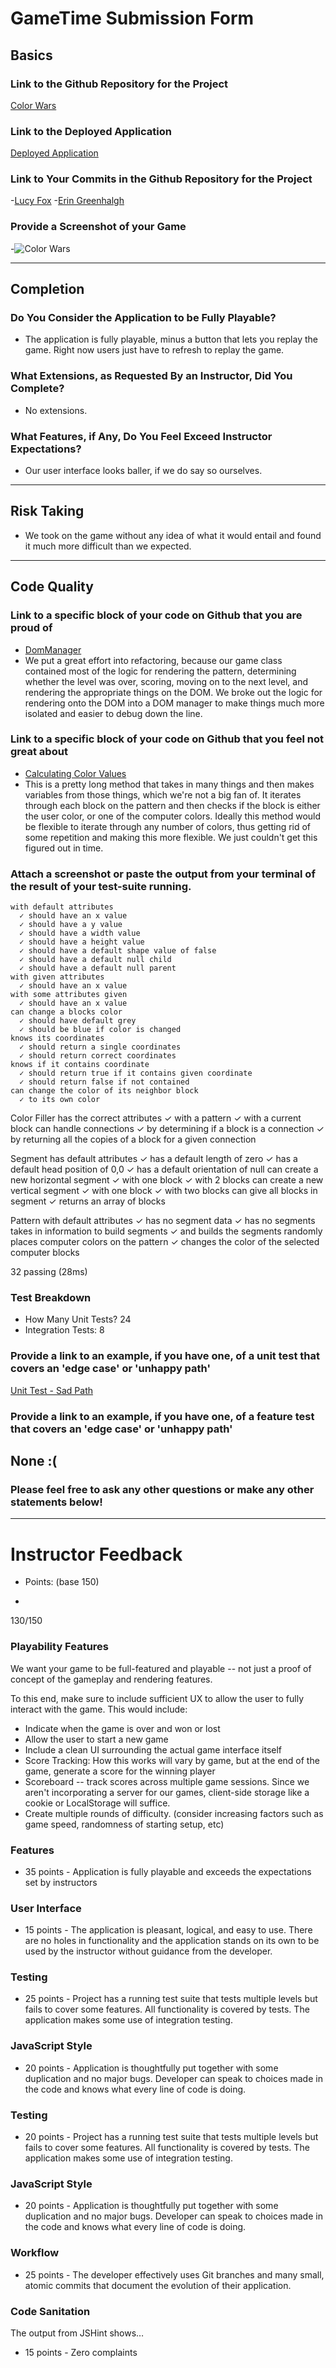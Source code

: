 # GameTime Submission Form

## Basics

### Link to the Github Repository for the Project
[Color Wars](https://github.com/lucyfox4131/color-wars)

### Link to the Deployed Application
[Deployed Application](https://lucyfox4131.github.io/color-wars/)

### Link to Your Commits in the Github Repository for the Project
-[Lucy Fox](https://github.com/lucyfox4131/color-wars/commits?author=lucyfox4131)
-[Erin Greenhalgh](https://github.com/lucyfox4131/color-wars/commits?author=ErinGreenhalgh)

### Provide a Screenshot of your Game
-![Color Wars](http://g.recordit.co/QtXL7hYGHU.gif)

---

## Completion

### Do You Consider the Application to be Fully Playable?
 - The application is fully playable, minus a button that lets you replay the game. Right now users just have to refresh to replay the game.

### What Extensions, as Requested By an Instructor, Did You Complete?
- No extensions.

### What Features, if Any, Do You Feel Exceed Instructor Expectations?
- Our user interface looks baller, if we do say so ourselves.

----

## Risk Taking
- We took on the game without any idea of what it would entail and found it much more difficult than we expected.

----

## Code Quality

### Link to a specific block of your code on Github that you are proud of
- [DomManager](https://github.com/lucyfox4131/color-wars/blob/master/lib/dom_manager.js)
- We put a great effort into refactoring, because our game class contained most of the logic for rendering the pattern, determining whether the level was over, scoring, moving on to the next level, and rendering the appropriate things on the DOM. We broke out the logic for rendering onto the DOM into a DOM manager to make things much more isolated and easier to debug down the line.

### Link to a specific block of your code on Github that you feel not great about
- [Calculating Color Values](https://github.com/lucyfox4131/color-wars/blob/995130e2b36965c2db7330fa937f241c11c11d64/lib/color_filler.js#L72-L89)
- This is a pretty long method that takes in many things and then makes variables from those things, which we're not a big fan of. It iterates through each block on the pattern and then checks if the block is either the user color, or one of the computer colors. Ideally this method would be flexible to iterate through any number of colors, thus getting rid of some repetition and making this more flexible. We just couldn't get this figured out in time.

### Attach a screenshot or paste the output from your terminal of the result of your test-suite running.

    with default attributes
      ✓ should have an x value
      ✓ should have a y value
      ✓ should have a width value
      ✓ should have a height value
      ✓ should have a default shape value of false
      ✓ should have a default null child
      ✓ should have a default null parent
    with given attributes
      ✓ should have an x value
    with some attributes given
      ✓ should have an x value
    can change a blocks color
      ✓ should have default grey
      ✓ should be blue if color is changed
    knows its coordinates
      ✓ should return a single coordinates
      ✓ should return correct coordinates
    knows if it contains coordinate
      ✓ should return true if it contains given coordinate
      ✓ should return false if not contained
    can change the color of its neighbor block
      ✓ to its own color

  Color Filler
    has the correct attributes
      ✓ with a pattern
      ✓ with a current block
    can handle connections
      ✓ by determining if a block is a connection
      ✓ by returning all the copies of a block for a given connection

  Segment
    has default attributes
      ✓ has a default length of zero
      ✓ has a default head position of 0,0
      ✓ has a default orientation of null
    can create a new horizontal segment
      ✓ with one block
      ✓ with 2 blocks
    can create a new vertical segment
      ✓ with one block
      ✓ with two blocks
    can give all blocks in segment
      ✓ returns an array of blocks

  Pattern
    with default attributes
      ✓ has no segment data
      ✓ has no segments
    takes in information to build segments
      ✓ and builds the segments
      randomly places computer colors on the pattern
        ✓ changes the color of the selected computer blocks


  32 passing (28ms)


### Test Breakdown
- How Many Unit Tests? 24
- Integration Tests: 8

### Provide a link to an example, if you have one, of a unit test that covers an 'edge case' or 'unhappy path'
[Unit Test - Sad Path](https://github.com/lucyfox4131/color-wars/blob/995130e2b36965c2db7330fa937f241c11c11d64/test/block_test.js#L98-L103)

### Provide a link to an example, if you have one, of a feature test that covers an 'edge case' or 'unhappy path'
None :(
-----

### Please feel free to ask any other questions or make any other statements below!

-----

# Instructor Feedback

- Points: (base 150)

-
130/150

### Playability Features

We want your game to be full-featured and playable -- not just a proof of concept of the gameplay and rendering features.

To this end, make sure to include sufficient UX to allow the user to fully interact with the game. This would include:

- Indicate when the game is over and won or lost
- Allow the user to start a new game
- Include a clean UI surrounding the actual game interface itself
- Score Tracking: How this works will vary by game, but at the end of the game, generate a score for the winning player
- Scoreboard -- track scores across multiple game sessions. Since we aren't incorporating a server for our games, client-side storage like a cookie or LocalStorage will suffice.
- Create multiple rounds of difficulty. (consider increasing factors such as game speed, randomness of starting setup, etc)

### Features

* 35 points - Application is fully playable and exceeds the expectations set by instructors


### User Interface

* 15 points - The application is pleasant, logical, and easy to use. There are no holes in functionality and the application stands on its own to be used by the instructor without guidance from the developer.


### Testing

* 25 points - Project has a running test suite that tests multiple levels but fails to cover some features. All functionality is covered by tests. The application makes some use of integration testing.

### JavaScript Style


* 20 points - Application is thoughtfully put together with some duplication and no major bugs. Developer can speak to choices made in the code and knows what every line of code is doing.


### Testing

* 20 points - Project has a running test suite that tests multiple levels but fails to cover some features. All functionality is covered by tests. The application makes some use of integration testing.

### JavaScript Style

* 20 points - Application is thoughtfully put together with some duplication and no major bugs. Developer can speak to choices made in the code and knows what every line of code is doing.

### Workflow

* 25 points - The developer effectively uses Git branches and many small, atomic commits that document the evolution of their application.


### Code Sanitation

The output from JSHint shows…

* 15 points - Zero complaints
